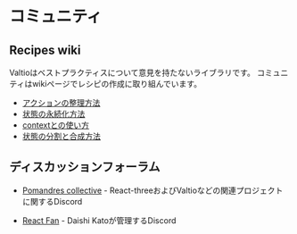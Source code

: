 # コミュニティ

## Recipes wiki

Valtioはベストプラクティスについて意見を持たないライブラリです。
コミュニティはwikiページでレシピの作成に取り組んでいます。

- [アクションの整理方法](https://github.com/pmndrs/valtio/wiki/How-to-organize-actions)
- [状態の永続化方法](https://github.com/pmndrs/valtio/wiki/How-to-persist-states)
- [contextとの使い方](https://github.com/pmndrs/valtio/wiki/How-to-use-with-context)
- [状態の分割と合成方法](https://github.com/pmndrs/valtio/wiki/How-to-split-and-compose-states)

## ディスカッションフォーラム

- [Pomandres collective](https://discord.gg/poimandres) - React-threeおよびValtioなどの関連プロジェクトに関するDiscord

- [React Fan](https://discord.gg/MrQdmzd) - Daishi Katoが管理するDiscord
